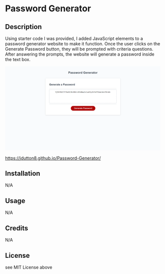 # Password Generator

## Description

Using starter code I was provided, I added JavaScript elements to a password generator website to make it function. Once the user clicks on the Generate Password button, they will be prompted with criteria questions. After answering the prompts, the website will generate a password inside the text box. 


![Passwod Generator](./Images/Screenshot-Password-Generator.png)

<https://jdutton8.github.io/Password-Generator/>

## Installation

N/A

## Usage

N/A

## Credits

N/A

## License

see MIT License above

